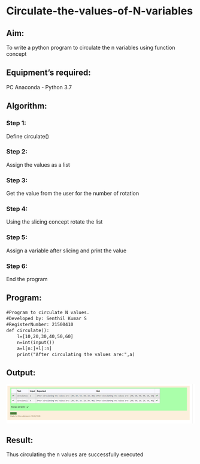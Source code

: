 # Circulate-the-values-of-N-variables
## Aim:
To write a python program to circulate the n variables using function concept
## Equipment’s required:
PC
Anaconda - Python 3.7
## Algorithm: 
### Step 1: 
Define circulate()
### Step 2: 
Assign the values as a list
### Step 3: 
Get the value from the user for the number of rotation
### Step 4: 
Using the slicing concept rotate the list
### Step 5: 
Assign a variable after slicing and print the value
### Step 6: 
End the program
## Program:
```
#Program to circulate N values.
#Developed by: Senthil Kumar S
#RegisterNumber: 21500410
def circulate():
    l=[10,20,30,40,50,60]
    n=int(input())
    a=l[n:]+l[:n]
    print("After circulating the values are:",a)
```
## Output:
![](circulate.PNG)

## Result:
Thus circulating the n values are successfully executed
